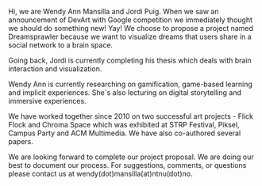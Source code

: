 Hi, we are Wendy Ann Mansilla and Jordi Puig. When we saw an announcement of DevArt with Google competition we immediately thought we should do something new! Yay! We choose to propose a project named Dreamsprawler because we want to visualize dreams that users share in a social network to a brain space. 

Going back, Jordi is currently completing his thesis which deals with brain interaction and visualization. 

Wendy Ann is currently researching on gamification, game-based learning and implicit experiences. She`s also lecturing on digital storytelling and immersive experiences. 

We have worked together since 2010 on two successful art projects - Flick Flock and Chroma Space which was exhibited at STRP Festival, Piksel, Campus Party and ACM Multimedia. We have also co-authored several papers. 

We are looking forward to complete our project proposal. We are doing our best to document our process. For suggestions, comments, or questions please contact us at wendy(dot)mansilla(at)ntnu(dot)no.




